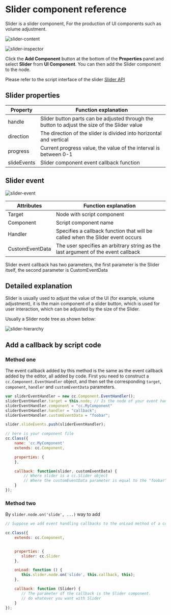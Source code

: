 # Slider component reference

Slider is a slider component, For the production of UI components such as volume adjustment.

![slider-content](./slider/slider-content.png)

![slider-inspector](./slider/slider-inspector.png)

Click the **Add Component** button at the bottom of the **Properties** panel and select **Slider** from **UI Component**. You can then add the Slider component to the node.

Please refer to the script interface of the slider [Slider API](../../../api/en/classes/Slider.html)

## Slider properties

| Property     | Function explanation |
| -------------- | ----------- |
| handle         | Slider button parts can be adjusted through the button to adjust the size of the Slider value |
| direction      | The direction of the slider is divided into horizontal and vertical |
| progress       | Current progress value, the value of the interval is between 0-1 |
| slideEvents    | Slider component event callback function |

## Slider event

![slider-event](./slider/slider-event.png)

| Attributes      | Function explanation |
| --------------  | ----------- |
| Target          | Node with script component |
| Component       | Script component name |
| Handler         | Specifies a callback function that will be called when the Slider event occurs |
| CustomEventData | The user specifies an arbitrary string as the last argument of the event callback |

Slider event callback has two parameters, the first parameter is the Slider itself, the second parameter is CustomEventData

## Detailed explanation

Slider is usually used to adjust the value of the UI (for example, volume adjustment), it is the main component of a slider button, which is used for user interaction, which can be adjusted by the size of the Slider.

Usually a Slider node tree as shown below:

![slider-hierarchy](./slider/slider-hierarchy.png)

## Add a callback by script code

### Method one

The event callback added by this method is the same as the event callback added by the editor, all added by code. First you need to construct a `cc.Component.EventHandler` object, and then set the corresponding `target`, `component`, `handler` and `customEventData` parameters.

```js
var sliderEventHandler = new cc.Component.EventHandler();
sliderEventHandler.target = this.node; // Is the node of your event handling code component
sliderEventHandler.component = "cc.MyComponent"
sliderEventHandler.handler = "callback";
sliderEventHandler.customEventData = "foobar";

slider.slideEvents.push(sliderEventHandler);

// here is your component file
cc.Class({
    name: 'cc.MyComponent'
    extends: cc.Component,

    properties: {
    },

    callback: function(slider, customEventData) {
        // Where slider is a cc.Slider object
        // Where the customEventData parameter is equal to the "foobar"
    }
});
```

### Method two

By `slider.node.on('slide', ...)` way to add

```js
// Suppose we add event handling callbacks to the onLoad method of a component and perform event handling in the callback function:

cc.Class({
    extends: cc.Component,


    properties: {
       slider: cc.Slider
    },

    onLoad: function () {
       this.slider.node.on('slide', this.callback, this);
    },

    callback: function (Slider) {
       // The parameter of the callback is the Slider component.
       // do whatever you want with Slider
    }
});
```
